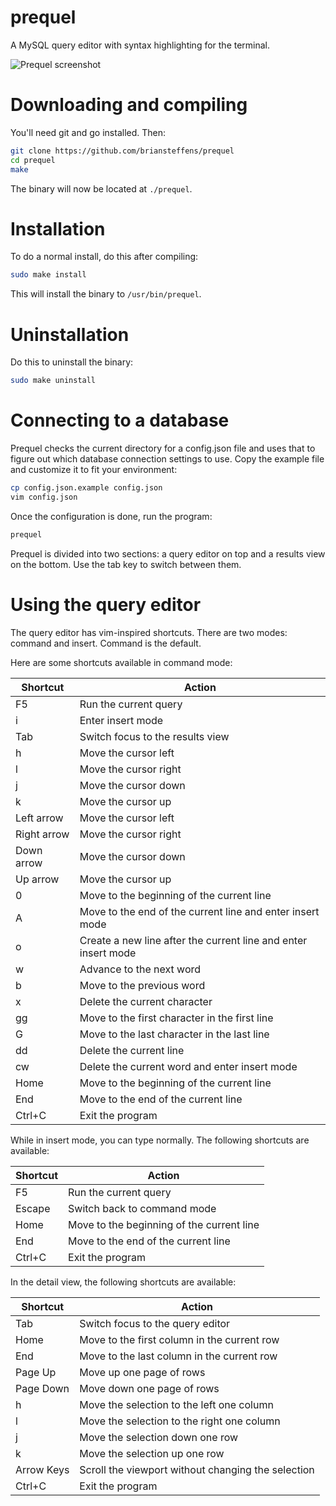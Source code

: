 prequel
=======

A MySQL query editor with syntax highlighting for the terminal.

![Prequel screenshot](https://s3.amazonaws.com/briansteffens/prequel2.png)

# Downloading and compiling

You'll need git and go installed. Then:

```bash
git clone https://github.com/briansteffens/prequel
cd prequel
make
```

The binary will now be located at `./prequel`.

# Installation

To do a normal install, do this after compiling:

```bash
sudo make install
```

This will install the binary to `/usr/bin/prequel`.

# Uninstallation

Do this to uninstall the binary:

```bash
sudo make uninstall
```

# Connecting to a database

Prequel checks the current directory for a config.json file and uses that to
figure out which database connection settings to use. Copy the example file
and customize it to fit your environment:

```bash
cp config.json.example config.json
vim config.json
```

Once the configuration is done, run the program:

```bash
prequel
```

Prequel is divided into two sections: a query editor on top and a results view
on the bottom. Use the tab key to switch between them.

# Using the query editor

The query editor has vim-inspired shortcuts. There are two modes: command and
insert. Command is the default.

Here are some shortcuts available in command mode:

| Shortcut    | Action                                                        |
|-------------|---------------------------------------------------------------|
| F5          | Run the current query                                         |
| i           | Enter insert mode                                             |
| Tab         | Switch focus to the results view                              |
| h           | Move the cursor left                                          |
| l           | Move the cursor right                                         |
| j           | Move the cursor down                                          |
| k           | Move the cursor up                                            |
| Left arrow  | Move the cursor left                                          |
| Right arrow | Move the cursor right                                         |
| Down arrow  | Move the cursor down                                          |
| Up arrow    | Move the cursor up                                            |
| 0           | Move to the beginning of the current line                     |
| A           | Move to the end of the current line and enter insert mode     |
| o           | Create a new line after the current line and enter insert mode|
| w           | Advance to the next word                                      |
| b           | Move to the previous word                                     |
| x           | Delete the current character                                  |
| gg          | Move to the first character in the first line                 |
| G           | Move to the last character in the last line                   |
| dd          | Delete the current line                                       |
| cw          | Delete the current word and enter insert mode                 |
| Home        | Move to the beginning of the current line                     |
| End         | Move to the end of the current line                           |
| Ctrl+C      | Exit the program                                              |

While in insert mode, you can type normally. The following shortcuts are
available:

| Shortcut    | Action                                                        |
|-------------|---------------------------------------------------------------|
| F5          | Run the current query                                         |
| Escape      | Switch back to command mode                                   |
| Home        | Move to the beginning of the current line                     |
| End         | Move to the end of the current line                           |
| Ctrl+C      | Exit the program                                              |

In the detail view, the following shortcuts are available:

| Shortcut    | Action                                                        |
|-------------|---------------------------------------------------------------|
| Tab         | Switch focus to the query editor                              |
| Home        | Move to the first column in the current row                   |
| End         | Move to the last column in the current row                    |
| Page Up     | Move up one page of rows                                      |
| Page Down   | Move down one page of rows                                    |
| h           | Move the selection to the left one column                     |
| l           | Move the selection to the right one column                    |
| j           | Move the selection down one row                               |
| k           | Move the selection up one row                                 |
| Arrow Keys  | Scroll the viewport without changing the selection            |
| Ctrl+C      | Exit the program                                              |
